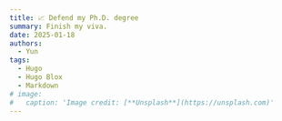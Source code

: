 ```yaml
---
title: 📈 Defend my Ph.D. degree
summary: Finish my viva.
date: 2025-01-18
authors:
  - Yun
tags:
  - Hugo
  - Hugo Blox
  - Markdown
# image:
#   caption: 'Image credit: [**Unsplash**](https://unsplash.com)'
---
```

